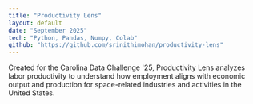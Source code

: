 ```yaml
---
title: "Productivity Lens"
layout: default
date: "September 2025"
tech: "Python, Pandas, Numpy, Colab"
github: "https://github.com/srinithimohan/productivity-lens"
---
```


Created for the Carolina Data Challenge '25, Productivity Lens analyzes labor productivity to understand how employment aligns with economic output and production for space-related industries and activities in the United States.

